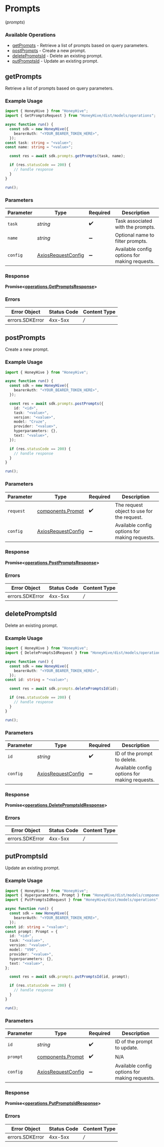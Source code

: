 # Prompts
(*prompts*)

### Available Operations

* [getPrompts](#getprompts) - Retrieve a list of prompts based on query parameters.
* [postPrompts](#postprompts) - Create a new prompt.
* [deletePromptsId](#deletepromptsid) - Delete an existing prompt.
* [putPromptsId](#putpromptsid) - Update an existing prompt.

## getPrompts

Retrieve a list of prompts based on query parameters.

### Example Usage

```typescript
import { HoneyHive } from "HoneyHive";
import { GetPromptsRequest } from "HoneyHive/dist/models/operations";

async function run() {
  const sdk = new HoneyHive({
    bearerAuth: "<YOUR_BEARER_TOKEN_HERE>",
  });
const task: string = "<value>";
const name: string = "<value>";

  const res = await sdk.prompts.getPrompts(task, name);

  if (res.statusCode == 200) {
    // handle response
  }
}

run();
```

### Parameters

| Parameter                                                    | Type                                                         | Required                                                     | Description                                                  |
| ------------------------------------------------------------ | ------------------------------------------------------------ | ------------------------------------------------------------ | ------------------------------------------------------------ |
| `task`                                                       | *string*                                                     | :heavy_check_mark:                                           | Task associated with the prompts.                            |
| `name`                                                       | *string*                                                     | :heavy_minus_sign:                                           | Optional name to filter prompts.                             |
| `config`                                                     | [AxiosRequestConfig](https://axios-http.com/docs/req_config) | :heavy_minus_sign:                                           | Available config options for making requests.                |


### Response

**Promise<[operations.GetPromptsResponse](../../models/operations/getpromptsresponse.md)>**
### Errors

| Error Object    | Status Code     | Content Type    |
| --------------- | --------------- | --------------- |
| errors.SDKError | 4xx-5xx         | */*             |

## postPrompts

Create a new prompt.

### Example Usage

```typescript
import { HoneyHive } from "HoneyHive";

async function run() {
  const sdk = new HoneyHive({
    bearerAuth: "<YOUR_BEARER_TOKEN_HERE>",
  });

  const res = await sdk.prompts.postPrompts({
    id: "<id>",
    task: "<value>",
    version: "<value>",
    model: "Cruze",
    provider: "<value>",
    hyperparameters: {},
    text: "<value>",
  });

  if (res.statusCode == 200) {
    // handle response
  }
}

run();
```

### Parameters

| Parameter                                                    | Type                                                         | Required                                                     | Description                                                  |
| ------------------------------------------------------------ | ------------------------------------------------------------ | ------------------------------------------------------------ | ------------------------------------------------------------ |
| `request`                                                    | [components.Prompt](../../models/components/prompt.md)       | :heavy_check_mark:                                           | The request object to use for the request.                   |
| `config`                                                     | [AxiosRequestConfig](https://axios-http.com/docs/req_config) | :heavy_minus_sign:                                           | Available config options for making requests.                |


### Response

**Promise<[operations.PostPromptsResponse](../../models/operations/postpromptsresponse.md)>**
### Errors

| Error Object    | Status Code     | Content Type    |
| --------------- | --------------- | --------------- |
| errors.SDKError | 4xx-5xx         | */*             |

## deletePromptsId

Delete an existing prompt.

### Example Usage

```typescript
import { HoneyHive } from "HoneyHive";
import { DeletePromptsIdRequest } from "HoneyHive/dist/models/operations";

async function run() {
  const sdk = new HoneyHive({
    bearerAuth: "<YOUR_BEARER_TOKEN_HERE>",
  });
const id: string = "<value>";

  const res = await sdk.prompts.deletePromptsId(id);

  if (res.statusCode == 200) {
    // handle response
  }
}

run();
```

### Parameters

| Parameter                                                    | Type                                                         | Required                                                     | Description                                                  |
| ------------------------------------------------------------ | ------------------------------------------------------------ | ------------------------------------------------------------ | ------------------------------------------------------------ |
| `id`                                                         | *string*                                                     | :heavy_check_mark:                                           | ID of the prompt to delete.                                  |
| `config`                                                     | [AxiosRequestConfig](https://axios-http.com/docs/req_config) | :heavy_minus_sign:                                           | Available config options for making requests.                |


### Response

**Promise<[operations.DeletePromptsIdResponse](../../models/operations/deletepromptsidresponse.md)>**
### Errors

| Error Object    | Status Code     | Content Type    |
| --------------- | --------------- | --------------- |
| errors.SDKError | 4xx-5xx         | */*             |

## putPromptsId

Update an existing prompt.

### Example Usage

```typescript
import { HoneyHive } from "HoneyHive";
import { Hyperparameters, Prompt } from "HoneyHive/dist/models/components";
import { PutPromptsIdRequest } from "HoneyHive/dist/models/operations";

async function run() {
  const sdk = new HoneyHive({
    bearerAuth: "<YOUR_BEARER_TOKEN_HERE>",
  });
const id: string = "<value>";
const prompt: Prompt = {
  id: "<id>",
  task: "<value>",
  version: "<value>",
  model: "V90",
  provider: "<value>",
  hyperparameters: {},
  text: "<value>",
};

  const res = await sdk.prompts.putPromptsId(id, prompt);

  if (res.statusCode == 200) {
    // handle response
  }
}

run();
```

### Parameters

| Parameter                                                    | Type                                                         | Required                                                     | Description                                                  |
| ------------------------------------------------------------ | ------------------------------------------------------------ | ------------------------------------------------------------ | ------------------------------------------------------------ |
| `id`                                                         | *string*                                                     | :heavy_check_mark:                                           | ID of the prompt to update.                                  |
| `prompt`                                                     | [components.Prompt](../../models/components/prompt.md)       | :heavy_check_mark:                                           | N/A                                                          |
| `config`                                                     | [AxiosRequestConfig](https://axios-http.com/docs/req_config) | :heavy_minus_sign:                                           | Available config options for making requests.                |


### Response

**Promise<[operations.PutPromptsIdResponse](../../models/operations/putpromptsidresponse.md)>**
### Errors

| Error Object    | Status Code     | Content Type    |
| --------------- | --------------- | --------------- |
| errors.SDKError | 4xx-5xx         | */*             |
